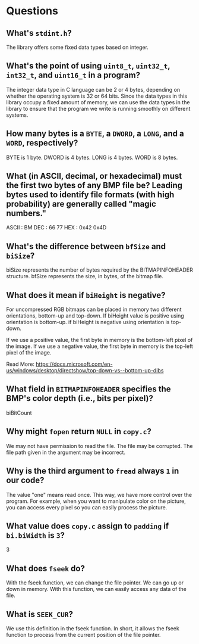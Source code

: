 # Questions

## What's `stdint.h`?

The library offers some fixed data types based on integer.

## What's the point of using `uint8_t`, `uint32_t`, `int32_t`, and `uint16_t` in a program?

The integer data type in C language can be 2 or 4 bytes, depending on whether the operating system is 32 or 64 bits. Since the data types in this library occupy a fixed amount of memory, we can use the data types in the library to ensure that the program we write is running smoothly on different systems.

## How many bytes is a `BYTE`, a `DWORD`, a `LONG`, and a `WORD`, respectively?

BYTE is 1 byte.
DWORD is 4 bytes.
LONG is 4 bytes.
WORD is 8 bytes.

## What (in ASCII, decimal, or hexadecimal) must the first two bytes of any BMP file be? Leading bytes used to identify file formats (with high probability) are generally called "magic numbers."

ASCII : BM
DEC   : 66 77
HEX   : 0x42 0x4D

## What's the difference between `bfSize` and `biSize`?

biSize represents the number of bytes required by the BITMAPINFOHEADER structure.
bfSize represents the size, in bytes, of the bitmap file.

## What does it mean if `biHeight` is negative?

For uncompressed RGB bitmaps can be placed in memory two different orientations, bottom-up and top-down. If biHeight value is positive using orientation is bottom-up. if biHeight is negative using orientation is top-down.

If we use a positive value, the first byte in memory is the bottom-left pixel of the image.
If we use a negative value, the first byte in memory is the top-left pixel of the image.

Read More: https://docs.microsoft.com/en-us/windows/desktop/directshow/top-down-vs--bottom-up-dibs

## What field in `BITMAPINFOHEADER` specifies the BMP's color depth (i.e., bits per pixel)?

biBitCount

## Why might `fopen` return `NULL` in `copy.c`?

We may not have permission to read the file.
The file may be corrupted.
The file path given in the argument may be incorrect.

## Why is the third argument to `fread` always `1` in our code?

The value "one" means read once. This way, we have more control over the program. For example, when you want to manipulate color on the picture, you can access every pixel so you can easily process the picture.

## What value does `copy.c` assign to `padding` if `bi.biWidth` is `3`?

3

## What does `fseek` do?

With the fseek function, we can change the file pointer. We can go up or down in memory. With this function, we can easily access any data of the file.

## What is `SEEK_CUR`?

We use this definition in the fseek function. In short, it allows the fseek function to process from the current position of the file pointer.